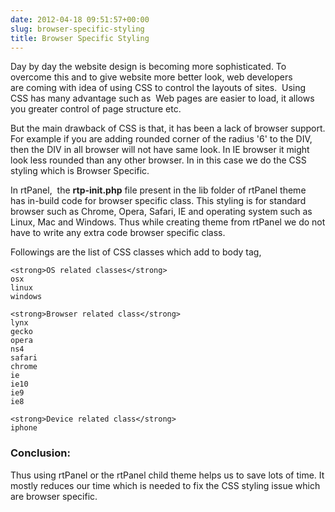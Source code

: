 ```yaml
---
date: 2012-04-18 09:51:57+00:00
slug: browser-specific-styling
title: Browser Specific Styling
---
```


Day by day the website design is becoming more sophisticated. To overcome this and to give website more better look, web developers are coming with idea of using CSS to control the layouts of sites.  Using CSS has many advantage such as  Web pages are easier to load, it allows you greater control of page structure etc.

But the main drawback of CSS is that, it has been a lack of browser support. For example if you are adding rounded corner of the radius '6' to the DIV, then the DIV in all browser will not have same look. In IE browser it might look less rounded than any other browser. In in this case we do the CSS styling which is Browser Specific.

In rtPanel,  the **rtp-init.php** file present in the lib folder of rtPanel theme has in-build code for browser specific class. This styling is for standard browser such as Chrome, Opera, Safari, IE and operating system such as Linux, Mac and Windows. Thus while creating theme from rtPanel we do not have to write any extra code browser specific class.

Followings are the list of CSS classes which add to body tag,

    
    <strong>OS related classes</strong>
    osx
    linux
    windows
    
    <strong>Browser related class</strong>
    lynx
    gecko
    opera
    ns4
    safari
    chrome
    ie
    ie10
    ie9
    ie8
    
    <strong>Device related class</strong>
    iphone




### Conclusion:


Thus using rtPanel or the rtPanel child theme helps us to save lots of time. It mostly reduces our time which is needed to fix the CSS styling issue which are browser specific.
